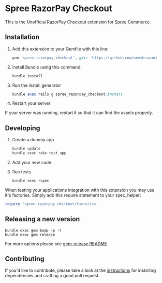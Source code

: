 # Spree RazorPay Checkout

This is the Unofficial RazorPay Checkout extension for [Spree Commerce](https://spreecommerce.org).

## Installation

1. Add this extension to your Gemfile with this line:

    ```ruby
    gem 'spree_razorpay_checkout', git: 'https://github.com/umeshravani/spree_razorpay_checkout'
    ```
2. Install Bundle using this command:

    ```ruby
    bundle install
    ```    
3. Run the install generator

    ```ruby
    bundle exec rails g spree_razorpay_checkout:install
    ```

4. Restart your server

  If your server was running, restart it so that it can find the assets properly.

## Developing

1. Create a dummy app

    ```bash
    bundle update
    bundle exec rake test_app
    ```

2. Add your new code
3. Run tests

    ```bash
    bundle exec rspec
    ```

When testing your applications integration with this extension you may use it's factories.
Simply add this require statement to your spec_helper:

```ruby
require 'spree_razorpay_checkout/factories'
```

## Releasing a new version

```shell
bundle exec gem bump -p -t
bundle exec gem release
```

For more options please see [gem-release README](https://github.com/svenfuchs/gem-release)

## Contributing

If you'd like to contribute, please take a look at the
[instructions](CONTRIBUTING.md) for installing dependencies and crafting a good
pull request.
